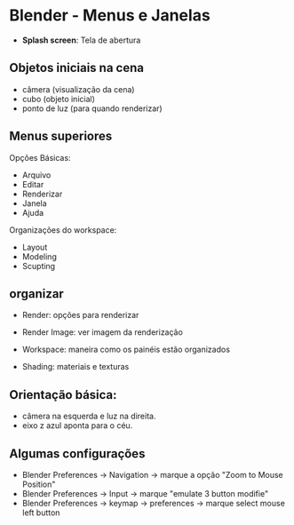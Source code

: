 # Blender - Menus e Janelas

- **Splash screen**: Tela de abertura

## Objetos iniciais na cena 

- câmera (visualização da cena)
- cubo (objeto inicial)
- ponto de luz (para quando renderizar)

## Menus superiores

Opções Básicas: 
- Arquivo
- Editar
- Renderizar
- Janela
- Ajuda

Organizações do workspace: 
- Layout
- Modeling
- Scupting

## organizar

- Render: opções para renderizar
- Render Image: ver imagem da renderização
- Workspace: maneira como os painéis estão organizados

- Shading: materiais e texturas

## Orientação básica:

- câmera na esquerda e luz na direita.
- eixo z azul aponta para o céu.

## Algumas configurações

- Blender Preferences -> Navigation -> marque a opção "Zoom to Mouse Position"
- Blender Preferences -> Input -> marque "emulate 3 button modifie"
- Blender Preferences -> keymap -> preferences -> marque select mouse left button
